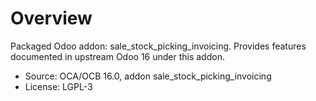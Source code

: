 # Overview

Packaged Odoo addon: sale_stock_picking_invoicing. Provides features documented in upstream Odoo 16 under this addon.

- Source: OCA/OCB 16.0, addon sale_stock_picking_invoicing
- License: LGPL-3

